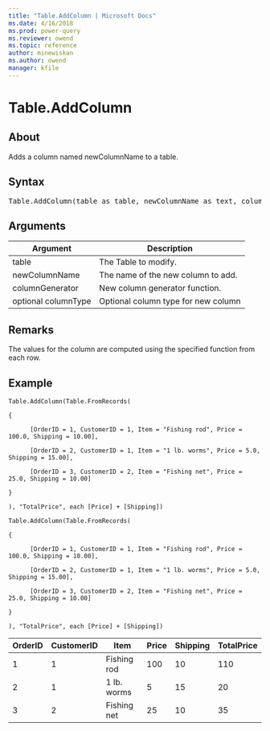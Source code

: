 ```yaml
---
title: "Table.AddColumn | Microsoft Docs"
ms.date: 4/16/2018
ms.prod: power-query
ms.reviewer: owend
ms.topic: reference
author: minewiskan
ms.author: owend
manager: kfile
---
```

# Table.AddColumn

  
## About  
Adds a column named newColumnName to a table.  
  
## Syntax

<pre>
Table.AddColumn(table as table, newColumnName as text, columnGenerator as function,  optional columnType as nullable type) as table  
</pre>
  
## Arguments  
  
|Argument|Description|  
|------------|---------------|  
|table|The Table to modify.|  
|newColumnName|The name of the new column to add.|  
|columnGenerator|New column generator function.|  
|optional columnType|Optional column type for new column|  
  
## <a name="__toc360789599"></a>Remarks  
The values for the column are computed using the specified function from each row.  
  
## Example  
  
```powerquery-m
Table.AddColumn(Table.FromRecords(  
  
{  
  
      [OrderID = 1, CustomerID = 1, Item = "Fishing rod", Price = 100.0, Shipping = 10.00],  
  
      [OrderID = 2, CustomerID = 1, Item = "1 lb. worms", Price = 5.0, Shipping = 15.00],  
  
      [OrderID = 3, CustomerID = 2, Item = "Fishing net", Price = 25.0, Shipping = 10.00]  
  
}  
  
), "TotalPrice", each [Price] + [Shipping])  
  
Table.AddColumn(Table.FromRecords(  
  
{  
  
      [OrderID = 1, CustomerID = 1, Item = "Fishing rod", Price = 100.0, Shipping = 10.00],  
  
      [OrderID = 2, CustomerID = 1, Item = "1 lb. worms", Price = 5.0, Shipping = 15.00],  
  
      [OrderID = 3, CustomerID = 2, Item = "Fishing net", Price = 25.0, Shipping = 10.00]  
  
}  
  
), "TotalPrice", each [Price] + [Shipping])  
```  
  
|OrderID|CustomerID|Item|Price|Shipping|TotalPrice|  
|-----------|--------------|--------|---------|------------|--------------|  
|1|1|Fishing rod|100|10|110|  
|2|1|1 lb. worms|5|15|20|  
|3|2|Fishing net|25|10|35|  
  
